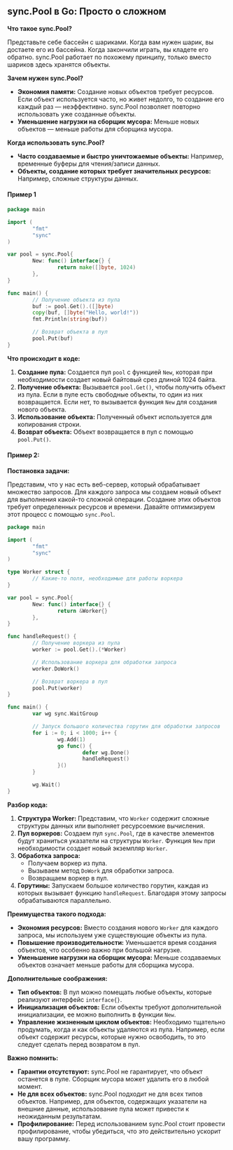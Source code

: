 
## sync.Pool в Go: Просто о сложном

**Что такое sync.Pool?**

Представьте себе бассейн с шариками. Когда вам нужен шарик, вы достаете его из бассейна. Когда закончили играть, вы кладете его обратно. sync.Pool работает по похожему принципу, только вместо шариков здесь хранятся объекты.

**Зачем нужен sync.Pool?**

- **Экономия памяти:** Создание новых объектов требует ресурсов. Если объект используется часто, но живет недолго, то создание его каждый раз — неэффективно. sync.Pool позволяет повторно использовать уже созданные объекты.
- **Уменьшение нагрузки на сборщик мусора:** Меньше новых объектов — меньше работы для сборщика мусора.

**Когда использовать sync.Pool?**

- **Часто создаваемые и быстро уничтожаемые объекты:** Например, временные буферы для чтения/записи данных.
- **Объекты, создание которых требует значительных ресурсов:** Например, сложные структуры данных.

#### Пример 1
```go
package main

import (
        "fmt"
        "sync"
)

var pool = sync.Pool{
        New: func() interface{} {
                return make([]byte, 1024)
        },
}

func main() {
        // Получение объекта из пула
        buf := pool.Get().([]byte)
        copy(buf, []byte("Hello, world!"))
        fmt.Println(string(buf))

        // Возврат объекта в пул
        pool.Put(buf)
}
```

**Что происходит в коде:**

1. **Создание пула:** Создается пул `pool` с функцией `New`, которая при необходимости создает новый байтовый срез длиной 1024 байта.
2. **Получение объекта:** Вызывается `pool.Get()`, чтобы получить объект из пула. Если в пуле есть свободные объекты, то один из них возвращается. Если нет, то вызывается функция `New` для создания нового объекта.
3. **Использование объекта:** Полученный объект используется для копирования строки.
4. **Возврат объекта:** Объект возвращается в пул с помощью `pool.Put()`.

#### Пример 2:
**Постановка задачи:**

Представим, что у нас есть веб-сервер, который обрабатывает множество запросов. Для каждого запроса мы создаем новый объект для выполнения какой-то сложной операции. Создание этих объектов требует определенных ресурсов и времени. Давайте оптимизируем этот процесс с помощью `sync.Pool`.
```go
package main

import (
        "fmt"
        "sync"
)

type Worker struct {
        // Какие-то поля, необходимые для работы воркера
}

var pool = sync.Pool{
        New: func() interface{} {
                return &Worker{}
        },
}

func handleRequest() {
        // Получение воркера из пула
        worker := pool.Get().(*Worker)

        // Использование воркера для обработки запроса
        worker.DoWork()

        // Возврат воркера в пул
        pool.Put(worker)
}

func main() {
        var wg sync.WaitGroup

        // Запуск большого количества горутин для обработки запросов
        for i := 0; i < 1000; i++ {
                wg.Add(1)
                go func() {
                        defer wg.Done()
                        handleRequest()
                }()
        }

        wg.Wait()
}
```
**Разбор кода:**

1. **Структура Worker:** Представим, что `Worker` содержит сложные структуры данных или выполняет ресурсоемкие вычисления.
2. **Пул воркеров:** Создаем пул `sync.Pool`, где в качестве элементов будут храниться указатели на структуры `Worker`. Функция `New` при необходимости создает новый экземпляр `Worker`.
3. **Обработка запроса:**
    - Получаем воркер из пула.
    - Вызываем метод `DoWork` для обработки запроса.
    - Возвращаем воркер в пул.
4. **Горутины:** Запускаем большое количество горутин, каждая из которых вызывает функцию `handleRequest`. Благодаря этому запросы обрабатываются параллельно.

**Преимущества такого подхода:**

- **Экономия ресурсов:** Вместо создания нового `Worker` для каждого запроса, мы используем уже существующие объекты из пула.
- **Повышение производительности:** Уменьшается время создания объектов, что особенно важно при большой нагрузке.
- **Уменьшение нагрузки на сборщик мусора:** Меньше создаваемых объектов означает меньше работы для сборщика мусора.

**Дополнительные соображения:**

- **Тип объектов:** В пул можно помещать любые объекты, которые реализуют интерфейс `interface{}`.
- **Инициализация объектов:** Если объекты требуют дополнительной инициализации, ее можно выполнить в функции `New`.
- **Управление жизненным циклом объектов:** Необходимо тщательно продумать, когда и как объекты удаляются из пула. Например, если объект содержит ресурсы, которые нужно освободить, то это следует сделать перед возвратом в пул.



**Важно помнить:**

- **Гарантии отсутствуют:** sync.Pool не гарантирует, что объект останется в пуле. Сборщик мусора может удалить его в любой момент.
- **Не для всех объектов:** sync.Pool подходит не для всех типов объектов. Например, для объектов, содержащих указатели на внешние данные, использование пула может привести к неожиданным результатам.
- **Профилирование:** Перед использованием sync.Pool стоит провести профилирование, чтобы убедиться, что это действительно ускорит вашу программу.
